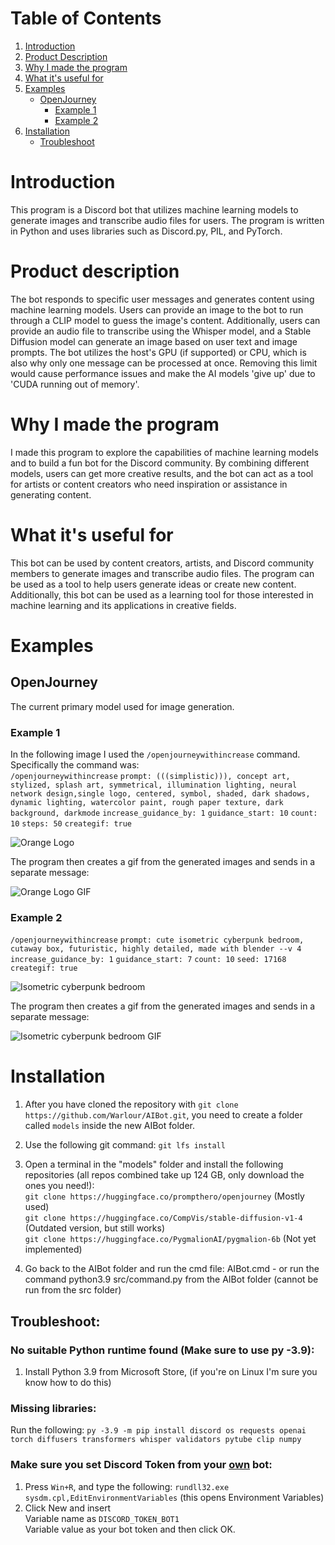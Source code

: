 # Table of Contents
1. [Introduction](#introduction)
2. [Product Description](#product-description)
3. [Why I made the program](#why-i-made-the-program)
4. [What it's useful for](#what-its-useful-for)
5. [Examples](#examples)
    * [OpenJourney](#openjourney)
        * [Example 1](#example-1)
        * [Example 2](#example-2)
6. [Installation](#installation)
    * [Troubleshoot](#troubleshoot)

# Introduction
This program is a Discord bot that utilizes machine learning models to generate images and transcribe audio files for users. The program is written in Python and uses libraries such as Discord.py, PIL, and PyTorch.

# Product description
The bot responds to specific user messages and generates content using machine learning models. Users can provide an image to the bot to run through a CLIP model to guess the image's content. Additionally, users can provide an audio file to transcribe using the Whisper model, and a Stable Diffusion model can generate an image based on user text and image prompts. The bot utilizes the host's GPU (if supported) or CPU, which is also why only one message can be processed at once. Removing this limit would cause performance issues and make the AI models 'give up' due to 'CUDA running out of memory'.

# Why I made the program
I made this program to explore the capabilities of machine learning models and to build a fun bot for the Discord community. By combining different models, users can get more creative results, and the bot can act as a tool for artists or content creators who need inspiration or assistance in generating content.

# What it's useful for
This bot can be used by content creators, artists, and Discord community members to generate images and transcribe audio files. The program can be used as a tool to help users generate ideas or create new content. Additionally, this bot can be used as a learning tool for those interested in machine learning and its applications in creative fields.

# Examples
## OpenJourney
The current primary model used for image generation.
### Example 1
In the following image I used the `/openjourneywithincrease` command.
Specifically the command was:  
`/openjourneywithincrease` `prompt: (((simplistic))), concept art, stylized, splash art, symmetrical, illumination lighting, neural network design,single logo, centered, symbol, shaded, dark shadows, dynamic lighting, watercolor paint, rough paper texture, dark background, darkmode` `increase_guidance_by: 1` `guidance_start: 10` `count: 10` `steps: 50` `creategif: true`

![Orange Logo](https://github.com/Warlour/AIBot/blob/assets/output1.png?raw=true)

The program then creates a gif from the generated images and sends in a separate message:

![Orange Logo GIF](https://github.com/Warlour/AIBot/blob/assets/output1.gif?raw=true)

### Example 2
`/openjourneywithincrease` `prompt: cute isometric cyberpunk bedroom, cutaway box, futuristic, highly detailed, made with blender --v 4` `increase_guidance_by: 1` `guidance_start: 7` `count: 10` `seed: 17168` `creategif: true`

![Isometric cyberpunk bedroom](https://github.com/Warlour/AIBot/blob/assets/output2.png?raw=true)

The program then creates a gif from the generated images and sends in a separate message:

![Isometric cyberpunk bedroom GIF](https://github.com/Warlour/AIBot/blob/assets/output2.gif?raw=true)

# Installation

1. After you have cloned the repository with `git clone https://github.com/Warlour/AIBot.git`, you need to create a folder called `models` inside the new AIBot folder.

2. Use the following git command: `git lfs install`

3. Open a terminal in the "models" folder and install the following repositories (all repos combined take up 124 GB, only download the ones you need!):  
    ​	`git clone https://huggingface.co/prompthero/openjourney` (Mostly used)  
    ​	`git clone https://huggingface.co/CompVis/stable-diffusion-v1-4` (Outdated version, but still works)  
    ​	`git clone https://huggingface.co/PygmalionAI/pygmalion-6b` (Not yet implemented)  

4. Go back to the AIBot folder and run the cmd file: AIBot.cmd - or run the command python3.9 src/command.py from the AIBot folder (cannot be run from the src folder)

## Troubleshoot:  
### No suitable Python runtime found (Make sure to use py -3.9):  
1. Install Python 3.9 from Microsoft Store, (if you're on Linux I'm sure you know how to do this)

### Missing libraries:  
Run the following: `py -3.9 -m pip install discord os requests openai torch diffusers transformers whisper validators pytube clip numpy`

### Make sure you set Discord Token from your <ins>own</ins> bot:  
1. Press `Win+R`, and type the following: `rundll32.exe sysdm.cpl,EditEnvironmentVariables` (this opens Environment Variables)  
2. Click New and insert  
	Variable name as `DISCORD_TOKEN_BOT1`  
        Variable value as your bot token and then click OK.
